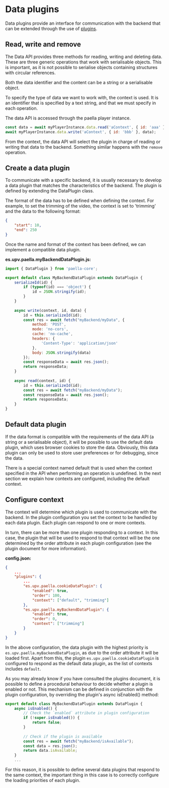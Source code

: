 # Data plugins

Data plugins provide an interface for communication with the backend that can be extended through the use of [plugins](plugins.md).



## Read, write and remove

The Data API provides three methods for reading, writing and deleting data. These are three generic operations that work with serialisable objects. This is important, as it is not possible to serialise objects containing structures with circular references.

Both the data identifier and the content can be a string or a serialisable object.

To specify the type of data we want to work with, the context is used. It is an identifier that is specified by a text string, and that we must specify in each operation.

The data API is accessed through the paella player instance.

```javascript
const data = await myPlayerInstance.data.read('aContext', { id: 'aaa' });
await myPlayerInstance.data.write('aContext', { id: 'bbb' }, data);
```


From the context, the data API will select the plugin in charge of reading or writing that data to the backend. Something similar happens with the `remove` operation.



## Create a data plugin

To communicate with a specific backend, it is usually necessary to develop a data plugin that matches the characteristics of the backend. The plugin is defined by extending the DataPlugin class. 

The format of the data has to be defined when defining the context. For example, to set the trimming of the video, the context is set to 'trimming' and the data to the following format:

```json
{
    "start": 10,
    "end": 250
}
```

Once the name and format of the context has been defined, we can implement a compatible data plugin. 

**es.upv.paella.myBackendDataPlugin.js:**

```javascript
import { DataPlugin } from 'paella-core';

export default class MyBackendDataPlugin extends DataPlugin {
    serializeId(id) {
        if (typeof(id) === 'object') {
            id = JSON.stringify(id);
        }
    }
    
    async write(context, id, data) {
        id = this.serializeId(id);
        const res = await fetch("myBackend/myData", {
            method: 'POST',
            mode: 'no-cors',
            cache: 'no-cache',
            headers: {
                'Content-Type': 'application/json'
            },
            body: JSON.stringify(data)
        });
        const responseData = await res.json();
        return responseData;
    }
    
    async read(context, id) {
        id = this.serializeId(id);
        const res = await fetch("myBackend/myData");
        const responseData = await res.json();
        return responseData;
    }
}
```



## Default data plugin

If the data format is compatible with the requirements of the data API (a string or a serialisable object), it will be possible to use the default data plugin, which uses browser cookies to store the data. Obviously, this data plugin can only be used to store user preferences or for debugging, since the data.

There is a special context named default that is used when the context specified in the API when performing an operation is undefined. In the next section we explain how contexts are configured, including the default context.



## Configure context

The context will determine which plugin is used to communicate with the backend. In the plugin configuration you set the context to be handled by each data plugin. Each plugin can respond to one or more contexts.

In turn, there can be more than one plugin responding to a context. In this case, the plugin that will be used to respond to that context will be the one determined by the order attribute in each plugin configuration (see the plugin document for more information).

**config.json:**

```json
{
    ...
    "plugins": {
        ...
        "es.upv.paella.cookieDataPlugin": {
            "enabled": true,
            "order": 100,
            "context": ["default", "trimming"]
        },
        "es.upv.paella.myBackendDataPlugin": {
            "enabled": true,
            "order": 0,
            "context": ["trimming"]
        }
    }
}
```



In the above configuration, the data plugin with the highest priority is `es.upv.paella.myBackendDataPlugin`, as due to the order attribute it will be loaded first. Apart from this, the plugin `es.upv.paella.cookieDataPlugin` is configured to respond as the default data plugin, as the list of contexts includes `default`.

As you may already know if you have consulted the plugins document, it is possible to define a procedural behaviour to decide whether a plugin is enabled or not. This mechanism can be defined in conjunction with the plugin configuration, by overriding the plugin's async isEnabled() method:

```javascript
export default class MyBackendDataPlugin extends DataPlugin {
    async isEnabled() {
        // Check the `enabled` attribute in plugin configuration
        if (!super.isEnabled()) {
            return false;
        }
        
        // Check if the plugin is available
        const res = await fetch("myBackend/isAvailable");
        const data = res.json();
        return data.isAvailable;
    }
    ...
```



For this reason, it is possible to define several data plugins that respond to the same context, the important thing in this case is to correctly configure the loading priorities of each plugin.
